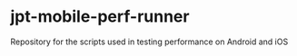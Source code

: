 # jpt-mobile-perf-runner
Repository for the scripts used in testing performance on Android and iOS


